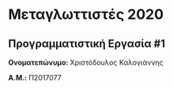 # Μεταγλωττιστές 2020
## Προγραμματιστική Εργασία #1

**Ονοματεπώνυμο:** Χριστόδουλος Καλογιάννης

**Α.Μ.:** Π2017077



